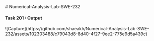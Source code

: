 <!DOCTYPE html>
<html lang="en">
<head>
    # Numerical-Analysis-Lab-SWE-232
</head>
<body>
    <h4>Task 201 : Output</h4>
    ![Capture](https://github.com/shaeakh/Numerical-Analysis-Lab-SWE-232/assets/102303488/c79043d8-8d40-4f27-9ee2-775e9d5a439c)
</body>
</html>
